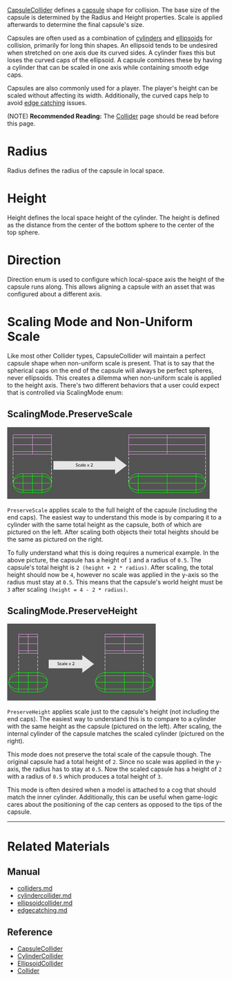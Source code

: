 [CapsuleCollider](https://github.com/ZilchEngine/ZilchDocs/blob/master/code_reference/class_reference/capsulecollider.md) defines a [capsule](https://en.wikipedia.org/wiki/Capsule_(geometry) ) shape for collision. The base size of the capsule is determined by the Radius  and Height  properties. Scale is applied afterwards to determine the final capsule's size.

Capsules are often used as a combination of [cylinders](https://github.com/ZilchEngine/ZilchDocs/blob/master/zilch_editor_documentation/zilchmanual/physics/colliders/cylindercollider.md) and [ellipsoids](https://github.com/ZilchEngine/ZilchDocs/blob/master/zilch_editor_documentation/zilchmanual/physics/colliders/ellipsoidcollider.md) for collision, primarily for long thin shapes.  An ellipsoid tends to be undesired when stretched on one axis due its curved sides. A cylinder fixes this but loses the curved caps of the ellipsoid. A capsule combines these by having a cylinder that can be scaled in one axis while containing smooth edge caps.

Capsules are also commonly used for a player. The player's height can be scaled without affecting its width. Additionally, the curved caps help to avoid [edge catching](https://github.com/ZilchEngine/ZilchDocs/blob/master/zilch_editor_documentation/zilchmanual/physics/colliders/physicstroubleshooting/edgecatching.md) issues.

(NOTE) **Recommended Reading:** The [Collider](https://github.com/ZilchEngine/ZilchDocs/blob/master/zilch_editor_documentation/zilchmanual/physics/colliders.md) page should be read before this page.


 #  Radius
Radius  defines the radius of the capsule in local space.

 #  Height
Height  defines the local space height of the cylinder. The height is defined as the distance from the center of the bottom sphere to the center of the top sphere.

 #  Direction
Direction enum is used to configure which local-space axis the height of the capsule runs along. This allows aligning a capsule with an asset that was configured about a different axis.

 #  Scaling Mode and Non-Uniform Scale
Like most other Collider types, CapsuleCollider will maintain a perfect capsule shape when non-uniform scale is present. That is to say that the spherical caps on the end of the capsule will always be perfect spheres, never ellipsoids. This creates a dilemma when non-uniform scale is applied to the height axis. There's two different behaviors that a user could expect that is controlled via ScalingMode enum:

 ##  ScalingMode.PreserveScale


![PreserveScale](https://raw.githubusercontent.com/ZilchEngine/ZilchFiles/master/doc_files/46697.png)

`PreserveScale` applies scale to the full height of the capsule (including the end caps). The easiest way to understand this mode is by comparing it to a cylinder with the same total height as the capsule, both of which are pictured on the left. After scaling both objects their total heights should be the same as pictured on the right.

To fully understand what this is doing requires a numerical example. In the above picture, the capsule has a height of `1` and a radius of `0.5`. The capsule's total height is `2 (height + 2 * radius)`. After scaling, the total height should now be `4`, however no scale was applied in the y-axis so the radius must stay at `0.5`. This means that the capsule's world height must be `3` after scaling `(height = 4 - 2 * radius)`.

 ##  ScalingMode.PreserveHeight


![PreserveHeight](https://raw.githubusercontent.com/ZilchEngine/ZilchFiles/master/doc_files/46699.png)

`PreserveHeight` applies scale just to the capsule's height (not including the end caps). The easiest way to understand this is to compare to a cylinder with the same height as the capsule (pictured on the left). After scaling, the internal cylinder of the capsule matches the scaled cylinder (pictured on the right).

This mode does not preserve the total scale of the capsule though. The original capsule had a total height of `2`. Since no scale was applied in the y-axis, the radius has to stay at `0.5`. Now the scaled capsule has a height of `2` with a radius of `0.5` which produces a total height of `3`.

This mode is often desired when a model is attached to a cog that should match the inner cylinder. Additionally, this can be useful when game-logic cares about the positioning of the cap centers as opposed to the tips of the capsule.


---
 #  Related Materials
 ##  Manual
- [colliders.md](https://github.com/ZilchEngine/ZilchDocs/blob/master/zilch_editor_documentation/zilchmanual/physics/colliders.md)
- [cylindercollider.md](https://github.com/ZilchEngine/ZilchDocs/blob/master/zilch_editor_documentation/zilchmanual/physics/colliders/cylindercollider.md)
- [ellipsoidcollider.md](https://github.com/ZilchEngine/ZilchDocs/blob/master/zilch_editor_documentation/zilchmanual/physics/colliders/ellipsoidcollider.md)
- [edgecatching.md](https://github.com/ZilchEngine/ZilchDocs/blob/master/zilch_editor_documentation/zilchmanual/physics/colliders/physicstroubleshooting/edgecatching.md)

 ##  Reference
- [CapsuleCollider](https://github.com/ZilchEngine/ZilchDocs/blob/master/code_reference/class_reference/capsulecollider.md)
- [CylinderCollider](https://github.com/ZilchEngine/ZilchDocs/blob/master/code_reference/class_reference/cylindercollider.md)
- [EllipsoidCollider](https://github.com/ZilchEngine/ZilchDocs/blob/master/code_reference/class_reference/ellipsoidcollider.md)
- [Collider](https://github.com/ZilchEngine/ZilchDocs/blob/master/code_reference/class_reference/collider.md)
 

 